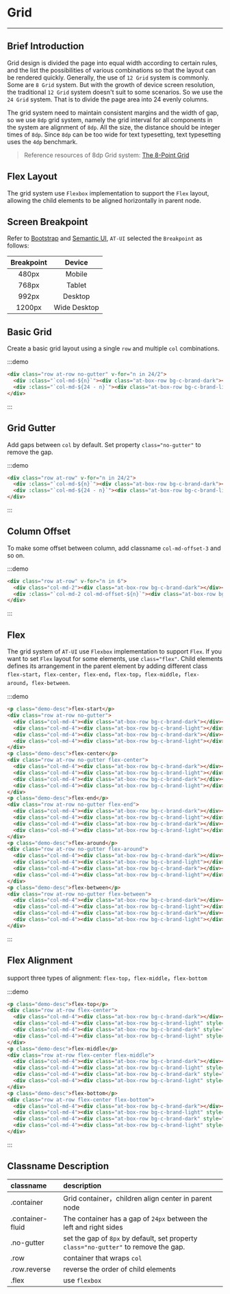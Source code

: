 
# Grid

----

## Brief Introduction

Grid design is divided the page into equal width according to certain rules, and the list the possibilities of various combinations so that the layout can be rendered quickly. Generally, the use of `12 Grid` system is commonly. Some are `8 Grid` system. But with the growth of device screen resolution, the traditional `12 Grid` system doesn't suit to some scenarios. So we use the `24 Grid` system. That is to divide the page area into 24 evenly columns.

The grid system need to maintain consistent margins and the width of gap, so we use `8dp` grid system, namely the grid interval for all components in the system are alignment of `8dp`. All the size, the distance should be integer times of `8dp`. Since `8dp` can be too wide for text typesetting, text typesetting uses the `4dp` benchmark.

> Reference resources of 8dp Grid system: [The 8-Point Grid](https://spec.fm/specifics/8-pt-grid)

## Flex Layout

The grid system use `Flexbox` implementation to support the `Flex` layout, allowing the child elements to be aligned horizontally in parent node.

## Screen Breakpoint

Refer to [Bootstrap](http://getbootstrap.com/css/#grid-media-queries) and [Semantic UI](https://semantic-ui.com/elements/container.html), `AT-UI` selected the `Breakpoint` as follows:

| Breakpoint | Device |
| :--: | :--: |
| 480px | Mobile |
| 768px | Tablet |
| 992px | Desktop |
| 1200px | Wide Desktop |

## Basic Grid

Create a basic grid layout using a single `row` and multiple `col` combinations.

:::demo
```html
<div class="row at-row no-gutter" v-for="n in 24/2">
  <div :class="`col-md-${n}`"><div class="at-box-row bg-c-brand-dark"></div></div>
  <div :class="`col-md-${24 - n}`"><div class="at-box-row bg-c-brand-light"></div></div>
</div>
```
:::

## Grid Gutter

Add gaps between `col` by default. Set property `class="no-gutter"` to remove the gap.

:::demo
```html
<div class="row at-row" v-for="n in 24/2">
  <div :class="`col-md-${n}`"><div class="at-box-row bg-c-brand-dark"></div></div>
  <div :class="`col-md-${24 - n}`"><div class="at-box-row bg-c-brand-light"></div></div>
</div>
```
:::

## Column Offset

To make some offset between column, add classname `col-md-offset-3` and so on.

:::demo
```html
<div class="row at-row" v-for="n in 6">
  <div class="col-md-2"><div class="at-box-row bg-c-brand-dark"></div></div>
  <div :class="`col-md-2 col-md-offset-${n}`"><div class="at-box-row bg-c-brand-dark"></div></div>
</div>
```
:::

## Flex

The grid system of `AT-UI` use `Flexbox` implementation to support `Flex`. If you want to set `Flex` layout for some elements, use `class="flex"`. Child elements defines its arrangement in the parent element by adding different class `flex-start`，`flex-center`，`flex-end`，`flex-top`，`flex-middle`，`flex-around`，`flex-between`.

:::demo
```html
<p class="demo-desc">flex-start</p>
<div class="row at-row no-gutter">
  <div class="col-md-4"><div class="at-box-row bg-c-brand-dark"></div></div>
  <div class="col-md-4"><div class="at-box-row bg-c-brand-light"></div></div>
  <div class="col-md-4"><div class="at-box-row bg-c-brand-dark"></div></div>
  <div class="col-md-4"><div class="at-box-row bg-c-brand-light"></div></div>
</div>
<p class="demo-desc">flex-center</p>
<div class="row at-row no-gutter flex-center">
  <div class="col-md-4"><div class="at-box-row bg-c-brand-dark"></div></div>
  <div class="col-md-4"><div class="at-box-row bg-c-brand-light"></div></div>
  <div class="col-md-4"><div class="at-box-row bg-c-brand-dark"></div></div>
  <div class="col-md-4"><div class="at-box-row bg-c-brand-light"></div></div>
</div>
<p class="demo-desc">flex-end</p>
<div class="row at-row no-gutter flex-end">
  <div class="col-md-4"><div class="at-box-row bg-c-brand-dark"></div></div>
  <div class="col-md-4"><div class="at-box-row bg-c-brand-light"></div></div>
  <div class="col-md-4"><div class="at-box-row bg-c-brand-dark"></div></div>
  <div class="col-md-4"><div class="at-box-row bg-c-brand-light"></div></div>
</div>
<p class="demo-desc">flex-around</p>
<div class="row at-row no-gutter flex-around">
  <div class="col-md-4"><div class="at-box-row bg-c-brand-dark"></div></div>
  <div class="col-md-4"><div class="at-box-row bg-c-brand-light"></div></div>
  <div class="col-md-4"><div class="at-box-row bg-c-brand-dark"></div></div>
  <div class="col-md-4"><div class="at-box-row bg-c-brand-light"></div></div>
</div>
<p class="demo-desc">flex-between</p>
<div class="row at-row no-gutter flex-between">
  <div class="col-md-4"><div class="at-box-row bg-c-brand-dark"></div></div>
  <div class="col-md-4"><div class="at-box-row bg-c-brand-light"></div></div>
  <div class="col-md-4"><div class="at-box-row bg-c-brand-dark"></div></div>
  <div class="col-md-4"><div class="at-box-row bg-c-brand-light"></div></div>
</div>
```
:::

## Flex Alignment

support three types of alignment: `flex-top`，`flex-middle`，`flex-bottom`

:::demo
```html
<p class="demo-desc">flex-top</p>
<div class="row at-row flex-center">
  <div class="col-md-4"><div class="at-box-row bg-c-brand-dark"></div></div>
  <div class="col-md-4"><div class="at-box-row bg-c-brand-light" style="height: 100px"></div></div>
  <div class="col-md-4"><div class="at-box-row bg-c-brand-dark" style="height: 70px"></div></div>
  <div class="col-md-4"><div class="at-box-row bg-c-brand-light" style="height: 120px"></div></div>
</div>
<p class="demo-desc">flex-middle</p>
<div class="row at-row flex-center flex-middle">
  <div class="col-md-4"><div class="at-box-row bg-c-brand-dark"></div></div>
  <div class="col-md-4"><div class="at-box-row bg-c-brand-light" style="height: 100px"></div></div>
  <div class="col-md-4"><div class="at-box-row bg-c-brand-dark" style="height: 70px"></div></div>
  <div class="col-md-4"><div class="at-box-row bg-c-brand-light" style="height: 120px"></div></div>
</div>
<p class="demo-desc">flex-bottom</p>
<div class="row at-row flex-center flex-bottom">
  <div class="col-md-4"><div class="at-box-row bg-c-brand-dark"></div></div>
  <div class="col-md-4"><div class="at-box-row bg-c-brand-light" style="height: 100px"></div></div>
  <div class="col-md-4"><div class="at-box-row bg-c-brand-dark" style="height: 70px"></div></div>
  <div class="col-md-4"><div class="at-box-row bg-c-brand-light" style="height: 120px"></div></div>
</div>
```
:::

## Classname Description

| classname | description |
| :------- | :--- |
| .container | Grid container，children align center in parent node |
| .container-fluid | The container has a gap of `24px` between the left and right sides |
| .no-gutter | set the gap of `8px` by default, set property `class="no-gutter"` to remove the gap. |
| .row | container that wraps `col` |
| .row.reverse | reverse the order of child elements |
| .flex | use `flexbox` |

<style  scoped>
  .row {
    background-color: #f2f8fe;
  }
  .at-row {
    margin-bottom: 12px;

    &:last-of-type {
      margin-bottom: 0;
    }
  }
  .at-box-row {
    height: 36px;
    border-radius: 8px;
  }
</style>
